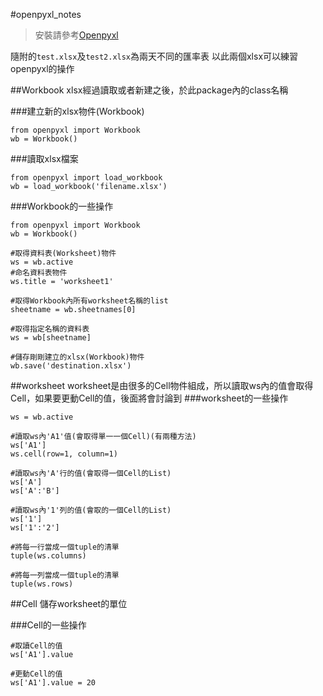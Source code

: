 #openpyxl_notes

>安裝請參考[Openpyxl](https://openpyxl.readthedocs.io/en/default/)

隨附的`test.xlsx`及`test2.xlsx`為兩天不同的匯率表
以此兩個xlsx可以練習openpyxl的操作

##Workbook
xlsx經過讀取或者新建之後，於此package內的class名稱

###建立新的xlsx物件(Workbook)
```
from openpyxl import Workbook
wb = Workbook()
```

###讀取xlsx檔案
```
from openpyxl import load_workbook
wb = load_workbook('filename.xlsx')
```

###Workbook的一些操作
```
from openpyxl import Workbook
wb = Workbook()

#取得資料表(Worksheet)物件
ws = wb.active
#命名資料表物件
ws.title = 'worksheet1'

#取得Workbook內所有worksheet名稱的list
sheetname = wb.sheetnames[0]

#取得指定名稱的資料表
ws = wb[sheetname]

#儲存剛剛建立的xlsx(Workbook)物件
wb.save('destination.xlsx')
```

##worksheet
worksheet是由很多的Cell物件組成，所以讀取ws內的值會取得Cell，如果要更動Cell的值，後面將會討論到
###worksheet的一些操作
```
ws = wb.active

#讀取ws內'A1'值(會取得單一一個Cell)(有兩種方法)
ws['A1']
ws.cell(row=1, column=1)

#讀取ws內'A'行的值(會取得一個Cell的List)
ws['A']
ws['A':'B']

#讀取ws內'1'列的值(會取的一個Cell的List)
ws['1']
ws['1':'2']

#將每一行當成一個tuple的清單
tuple(ws.columns)

#將每一列當成一個tuple的清單
tuple(ws.rows)
```

##Cell
儲存worksheet的單位

###Cell的一些操作
```
#取讀Cell的值
ws['A1'].value

#更動Cell的值
ws['A1'].value = 20

